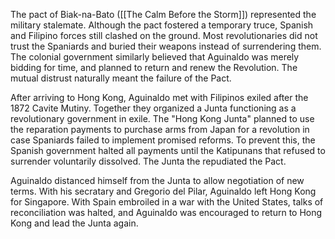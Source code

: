 The pact of Biak-na-Bato ([[The Calm Before the Storm]]) represented the military stalemate. Although the pact fostered a temporary truce, Spanish and Filipino forces still clashed on the ground.
Most revolutionaries did not trust the Spaniards and buried their weapons instead of surrendering them. The colonial government similarly believed that Aguinaldo was merely bidding for time, and planned to return and renew the Revolution.
The mutual distrust naturally meant the failure of the Pact.

After arriving to Hong Kong, Aguinaldo met with Filipinos exiled after the 1872 Cavite Mutiny. Together they organized a Junta functioning as a revolutionary government in exile.
The "Hong Kong Junta" planned to use the reparation payments to purchase arms from Japan for a revolution in case Spaniards failed to implement promised reforms. To prevent this, the Spanish government halted all payments until the Katipunans that refused to surrender voluntarily dissolved. The Junta the repudiated the Pact.

Aguinaldo distanced himself from the Junta to allow negotiation of new terms. With his secratary and Gregorio del Pilar, Aguinaldo left Hong Kong for Singapore. With Spain embroiled in a war with the United States, talks of reconciliation was halted, and Aguinaldo was encouraged to return to Hong Kong and lead the Junta again.